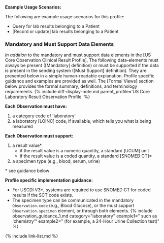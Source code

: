 
**Example Usage Scenarios:**

The following are example usage scenarios for this profile:

-   Query for lab results belonging to a Patient
-  [Record or update] lab results belonging to a Patient

### Mandatory and Must Support Data Elements

*In addition* to the mandatory and must support data elements in the [US Core Observation Clinical Result Profile], The following data-elements must always be present ([Mandatory] definition) or must be supported if the data is present in the sending system ([Must Support] definition). They are presented below in a simple human-readable explanation.  Profile specific guidance and examples are provided as well. The [Formal Views]  section below provides the formal summary, definitions, and terminology requirements. {% include diff-display-note.md parent_profile='US Core Laboratory Result Observation Profile' %}

**Each Observation must have:**

1.   a category code of 'laboratory'
2.   a laboratory [LOINC] code, if available, which tells you what is being measured

**Each Observation must support:**

1. a result value*
   - if the result value is a numeric quantity, a standard [UCUM] unit
   - if the result value is a coded quantity, a standard [SNOMED CT]*
2. a specimen type (e.g., blood, serum, urine)

\* see guidance below

**Profile specific implementation guidance:**

- For USCDI V3+, systems are required to use SNOMED CT for coded results if the SCT code exists. 
- <span class="bg-success" markdown="1">The specimen type can be communicated in the mandatory `Observation.code` (e.g., Blood Glucose), or the must support `Observation.specimen` element, or through both elements.</span><!-- new-content -->
{% include observation_guidance_1.md category="laboratory" example1=" such as 'chemistry'" example2=" (for example, a 24-Hour Urine Collection test)" %}

{% include link-list.md %}
